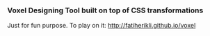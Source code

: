 ### Voxel Designing Tool built on top of CSS transformations

Just for fun purpose. To play on it:
http://fatiherikli.github.io/voxel
